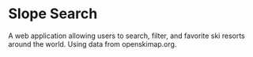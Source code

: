 # Slope Search
A web application allowing users to search, filter, and favorite ski resorts around the world. Using data from openskimap.org.